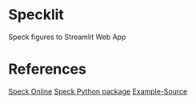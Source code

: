 # Specklit
Speck figures to Streamlit Web App

# References

[Speck Online](http://wwwtyro.github.io/speck/)
[Speck Python package](https://pypi.org/project/ipyspeck/)
[Example-Source](https://github.com/wwwtyro/speck/tree/gh-pages/static/samples)
